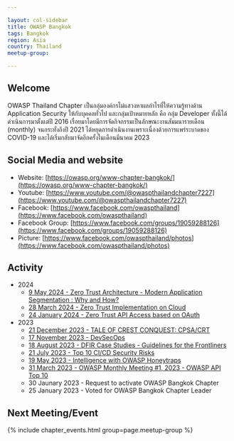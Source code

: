 ```yaml
---

layout: col-sidebar
title: OWASP Bangkok
tags: Bangkok
region: Asia
country: Thailand
meetup-group:

---
```


## Welcome
OWASP Thailand Chapter เป็นกลุ่มองค์กรไม่แสวงหาผลกำไรที่ให้ความรู้ทางด้าน Application Security ให้กับบุคคลทั่วไป และกลุ่มเป้าหมายหลัก คือ กลุ่ม Developer ทั้งนี้ได้ดำเนินการมาตั้งแต่ปี 2016 เรื่อยมาโดยมีการจัดกิจกรรมเป็นลักษณะงานสัมมนารายเดือน (monthly) จนกระทั่งถึงปี 2021 ได้หยุดการดำเนินงานเพราะเนื่องด้วยการแพร่ระบาดของ COVID-19 และได้เริ่มกลับมาจัดอีกครั้งในเดือนมีนาคม 2023

## Social Media and website
* Website: [https://owasp.org/www-chapter-bangkok/](https://owasp.org/www-chapter-bangkok/)
* Youtube: [https://www.youtube.com/@owaspthailandchapter7227](https://www.youtube.com/@owaspthailandchapter7227)
* Facebook: [https://www.facebook.com/owaspthailand](https://www.facebook.com/owaspthailand)
* Facebook Group: [https://www.facebook.com/groups/19059288126](https://www.facebook.com/groups/19059288126)
* Picture: [https://www.facebook.com/owaspthailand/photos](https://www.facebook.com/owaspthailand/photos)

## Activity
* 2024
	* [9 May 2024 - Zero Trust Architecture - Modern Application Segmentation : Why and How?](https://www.facebook.com/owaspbangkok/posts/746976184212066)
	* [28 March 2024 - Zero Trust Implementation on Cloud](https://www.facebook.com/owaspbangkok/posts/723473336562351)
	* [24 January 2024 - Zero Trust API Access based on OAuth](https://www.facebook.com/owaspbangkok/posts/692324423010576)
* 2023
	* [21 December 2023 - TALE OF CREST CONQUEST: CPSA/CRT](https://www.facebook.com/owaspbangkok/posts/674057134837305)
	* [17 November 2023 - DevSecOps](https://www.facebook.com/owaspbangkok/posts/655596713350014)
	* [18 August 2023 - DFIR Case Studies - Guidelines for the Frontliners](./slides/2023/2023-08-18_DFIR-Case-Studies.pdf)
	* [21 July 2023 - Top 10 CI/CD Security Risks](./slides/2023/2023-07-21_Top-10-CI-CD-Security-Risks.pdf)
	* [19 May 2023 - Intelligence with OWASP Honeytraps](./slides/2023/2023-05-19_OWASP-HoneyTraps.pdf)
	* [31 March 2023 - OWASP Monthly Meeting #1, 2023 - OWASP API Top 10](./slides/2023/2023-03-31_OWASP-API.pdf)
	* 30 Jaunary 2023 - Request to activate OWASP Bangkok Chapter
	* 25 January 2023 - Voted for OWASP Bangkok Chapter Leader

Next Meeting/Event <!-- You should keep this section as it will populate your meetup events -->
---------------------
{% include chapter_events.html group=page.meetup-group %}
